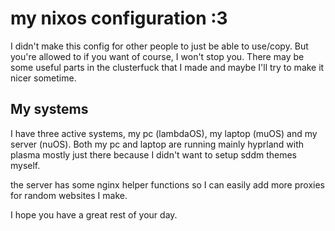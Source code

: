 # my nixos configuration :3

I didn't make this config for other people to just be able to use/copy. 
But you're allowed to if you want of course, I won't stop you.
There may be some useful parts in the clusterfuck that I made and maybe I'll try to make it nicer sometime.  

## My systems

I have three active systems, my pc (lambdaOS), my laptop (muOS) and my server (nuOS).
Both my pc and laptop are running mainly hyprland with plasma mostly just
there because I didn't want to setup sddm themes myself.  

the server has some nginx helper functions so I can easily add more proxies for random websites I make.

I hope you have a great rest of your day.
